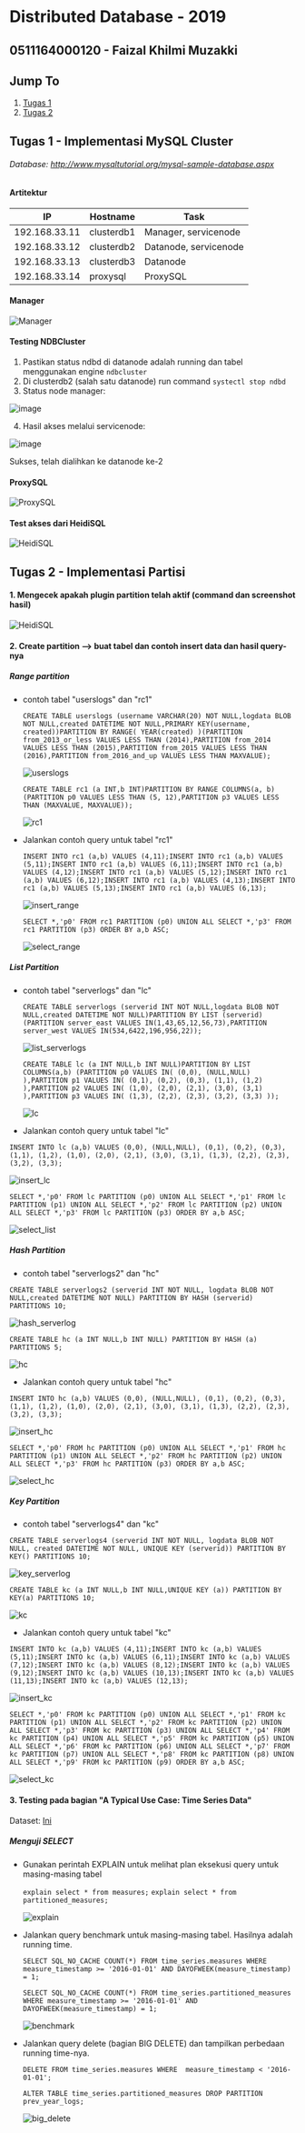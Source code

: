 # Distributed Database - 2019
## 0511164000120 - Faizal Khilmi Muzakki

## Jump To
1. [Tugas 1](#tugas-1---implementasi-mysql-cluster)
2. [Tugas 2](#tugas-2---implementasi-partisi)

## Tugas 1 - Implementasi MySQL Cluster

###### Database: http://www.mysqltutorial.org/mysql-sample-database.aspx

#### Artitektur
IP|Hostname|Task
--|--------|----
192.168.33.11|clusterdb1|Manager, servicenode
192.168.33.12|clusterdb2|Datanode, servicenode
192.168.33.13|clusterdb3|Datanode
192.168.33.14|proxysql|ProxySQL

#### Manager
![Manager](ss/manager.PNG)

#### Testing NDBCluster
1. Pastikan status ndbd di datanode adalah running dan tabel menggunakan engine `ndbcluster`
2. Di clusterdb2 (salah satu datanode) run command `systectl stop ndbd`
3. Status node manager:

![image](ss/manager2.png)

4. Hasil akses melalui servicenode:

![image](ss/servicenode-access.PNG)

Sukses, telah dialihkan ke datanode ke-2

#### ProxySQL
![ProxySQL](ss/proxysql.PNG)

#### Test akses dari HeidiSQL
![HeidiSQL](ss/heidisql.PNG)

## Tugas 2 - Implementasi Partisi

#### 1. Mengecek apakah plugin partition telah aktif (command dan screenshot hasil)

![HeidiSQL](ss/plugins.PNG)

#### 2. Create partition --> buat tabel dan contoh insert data dan hasil query-nya
##### Range partition
- contoh tabel "userslogs" dan "rc1"

    `CREATE TABLE userslogs (username VARCHAR(20) NOT NULL,logdata BLOB NOT NULL,created DATETIME NOT NULL,PRIMARY KEY(username, created))PARTITION BY RANGE( YEAR(created) )(PARTITION from_2013_or_less VALUES LESS THAN (2014),PARTITION from_2014 VALUES LESS THAN (2015),PARTITION from_2015 VALUES LESS THAN (2016),PARTITION from_2016_and_up VALUES LESS THAN MAXVALUE);`

    ![userslogs](ss/range_col_userslogs.PNG)

    `CREATE TABLE rc1 (a INT,b INT)PARTITION BY RANGE COLUMNS(a, b) (PARTITION p0 VALUES LESS THAN (5, 12),PARTITION p3 VALUES LESS THAN (MAXVALUE, MAXVALUE));`

    ![rc1](ss/rc1.PNG)

- Jalankan contoh query untuk tabel "rc1"

    `INSERT INTO rc1 (a,b) VALUES (4,11);INSERT INTO rc1 (a,b) VALUES (5,11);INSERT INTO rc1 (a,b) VALUES (6,11);INSERT INTO rc1 (a,b) VALUES (4,12);INSERT INTO rc1 (a,b) VALUES (5,12);INSERT INTO rc1 (a,b) VALUES (6,12);INSERT INTO rc1 (a,b) VALUES (4,13);INSERT INTO rc1 (a,b) VALUES (5,13);INSERT INTO rc1 (a,b) VALUES (6,13);`

    ![insert_range](ss/insert_range.PNG)

    `SELECT *,'p0' FROM rc1 PARTITION (p0) UNION ALL SELECT *,'p3' FROM rc1 PARTITION (p3) ORDER BY a,b ASC;`

    ![select_range](ss/select_range.PNG)

##### List Partition
  - contoh tabel "serverlogs" dan "lc"

    `CREATE TABLE serverlogs (serverid INT NOT NULL,logdata BLOB NOT NULL,created DATETIME NOT NULL)PARTITION BY LIST (serverid)(PARTITION server_east VALUES IN(1,43,65,12,56,73),PARTITION server_west VALUES IN(534,6422,196,956,22));`

    ![list_serverlogs](ss/list_serverlogs.PNG)

    `CREATE TABLE lc (a INT NULL,b INT NULL)PARTITION BY LIST COLUMNS(a,b) (PARTITION p0 VALUES IN( (0,0), (NULL,NULL) ),PARTITION p1 VALUES IN( (0,1), (0,2), (0,3), (1,1), (1,2) ),PARTITION p2 VALUES IN( (1,0), (2,0), (2,1), (3,0), (3,1) ),PARTITION p3 VALUES IN( (1,3), (2,2), (2,3), (3,2), (3,3) ));`

    ![lc](ss/lc.PNG)

  -  Jalankan contoh query untuk tabel "lc"

  `INSERT INTO lc (a,b) VALUES (0,0), (NULL,NULL), (0,1), (0,2), (0,3), (1,1), (1,2), (1,0), (2,0), (2,1), (3,0), (3,1), (1,3), (2,2), (2,3), (3,2), (3,3);`

  ![insert_lc](ss/insert_lc.PNG)


  `SELECT *,'p0' FROM lc PARTITION (p0) UNION ALL SELECT *,'p1' FROM lc PARTITION (p1) UNION ALL SELECT *,'p2' FROM lc PARTITION (p2) UNION ALL SELECT *,'p3' FROM lc PARTITION (p3) ORDER BY a,b ASC;`

  ![select_list](ss/select_list.PNG)

##### Hash Partition
  - contoh tabel "serverlogs2" dan "hc"

  `CREATE TABLE serverlogs2 (serverid INT NOT NULL, logdata BLOB NOT NULL,created DATETIME NOT NULL) PARTITION BY HASH (serverid) PARTITIONS 10;`

  ![hash_serverlog](ss/hash_serverlog.PNG)

  `CREATE TABLE hc (a INT NULL,b INT NULL) PARTITION BY HASH (a) PARTITIONS 5;`

  ![hc](ss/hc.PNG)

  - Jalankan contoh query untuk tabel "hc"

  `INSERT INTO hc (a,b) VALUES (0,0), (NULL,NULL), (0,1), (0,2), (0,3), (1,1), (1,2), (1,0), (2,0), (2,1), (3,0), (3,1), (1,3), (2,2), (2,3), (3,2), (3,3);`

  ![insert_hc](ss/insert_hc.PNG)

  `SELECT *,'p0' FROM hc PARTITION (p0) UNION ALL SELECT *,'p1' FROM hc PARTITION (p1) UNION ALL SELECT *,'p2' FROM hc PARTITION (p2) UNION ALL SELECT *,'p3' FROM hc PARTITION (p3) ORDER BY a,b ASC;`

  ![select_hc](ss/select_hc.PNG)

##### Key Partition
  - contoh tabel "serverlogs4" dan "kc"

  `CREATE TABLE serverlogs4 (serverid INT NOT NULL, logdata BLOB NOT NULL, created DATETIME NOT NULL, UNIQUE KEY (serverid)) PARTITION BY KEY() PARTITIONS 10;`

  ![key_serverlog](ss/key_serverlog.PNG)

  `CREATE TABLE kc (a INT NULL,b INT NULL,UNIQUE KEY (a)) PARTITION BY KEY(a) PARTITIONS 10;`

  ![kc](ss/kc.PNG)

  - Jalankan contoh query untuk tabel "kc"

  `INSERT INTO kc (a,b) VALUES (4,11);INSERT INTO kc (a,b) VALUES (5,11);INSERT INTO kc (a,b) VALUES (6,11);INSERT INTO kc (a,b) VALUES (7,12);INSERT INTO kc (a,b) VALUES (8,12);INSERT INTO kc (a,b) VALUES (9,12);INSERT INTO kc (a,b) VALUES (10,13);INSERT INTO kc (a,b) VALUES (11,13);INSERT INTO kc (a,b) VALUES (12,13);`

  ![insert_kc](ss/insert_kc.PNG)

  `SELECT *,'p0' FROM kc PARTITION (p0) UNION ALL SELECT *,'p1' FROM kc PARTITION (p1) UNION ALL SELECT *,'p2' FROM kc PARTITION (p2) UNION ALL SELECT *,'p3' FROM kc PARTITION (p3) UNION ALL SELECT *,'p4' FROM kc PARTITION (p4) UNION ALL SELECT *,'p5' FROM kc PARTITION (p5) UNION ALL SELECT *,'p6' FROM kc PARTITION (p6) UNION ALL SELECT *,'p7' FROM kc PARTITION (p7) UNION ALL SELECT *,'p8' FROM kc PARTITION (p8) UNION ALL SELECT *,'p9' FROM kc PARTITION (p9) ORDER BY a,b ASC;`

  ![select_kc](ss/select_kc.PNG)

#### 3. Testing pada bagian "A Typical Use Case: Time Series Data"

Dataset: [Ini](https://drive.google.com/file/d/0B2Ksz9hP3LtXRUppZHdhT1pBaWM/view)

##### Menguji SELECT

- Gunakan perintah EXPLAIN untuk melihat plan eksekusi query untuk masing-masing tabel

  `explain select * from measures;`
  `explain select * from partitioned_measures;`

  ![explain](ss/explain.PNG)

- Jalankan query benchmark untuk masing-masing tabel. Hasilnya adalah running time.

  `SELECT SQL_NO_CACHE COUNT(*) FROM time_series.measures
  WHERE measure_timestamp >= '2016-01-01' AND DAYOFWEEK(measure_timestamp) = 1;`

  `SELECT SQL_NO_CACHE COUNT(*) FROM time_series.partitioned_measures WHERE measure_timestamp >= '2016-01-01' AND DAYOFWEEK(measure_timestamp) = 1;`

  ![benchmark](ss/benchmark.PNG)

- Jalankan query delete (bagian BIG DELETE) dan tampilkan perbedaan running time-nya.

  `DELETE FROM time_series.measures WHERE  measure_timestamp < '2016-01-01';`

  `ALTER TABLE time_series.partitioned_measures DROP PARTITION prev_year_logs;`

  ![big_delete](ss/big_delete.PNG)
